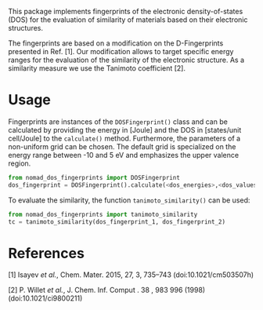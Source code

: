 This package implements fingerprints of the electronic density-of-states (DOS) for the evaluation of similarity of materials based on their electronic structures.

The fingerprints are based on a modification on the D-Fingerprints presented in Ref. [1].
Our modification allows to target specific energy ranges for the evaluation of the similarity of the electronic structure.
As a similarity measure we use the Tanimoto coefficient [2].

# Usage

Fingerprints are instances of the `DOSFingerprint()` class and can be calculated by providing the energy in [Joule] and the DOS in [states/unit cell/Joule] to the `calculate()` method. Furthermore, the parameters of a non-uniform grid can be chosen. The default grid is specialized on the energy range between -10 and 5 eV and emphasizes the upper valence region.

```Python
from nomad_dos_fingerprints import DOSFingerprint
dos_fingerprint = DOSFingerprint().calculate(<dos_energies>,<dos_values>)
```

To evaluate the similarity, the function `tanimoto_similarity()` can be used:

```Python
from nomad_dos_fingerprints import tanimoto_similarity
tc = tanimoto_similarity(dos_fingerprint_1, dos_fingerprint_2)
```

# References

[1] Isayev _et al._, Chem. Mater. 2015, 27, 3, 735–743 (doi:10.1021/cm503507h)

[2] P. Willet _et al._, J. Chem. Inf. Comput . 38 , 983 996 (1998) (doi:10.1021/ci9800211)
